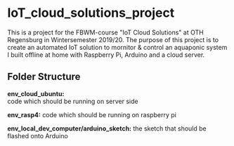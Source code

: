   
# IoT_cloud_solutions_project

This is a project for the FBWM-course "IoT Cloud Solutions" at OTH Regensburg in Wintersemester 2019/20. The purpose of this project is to create an automated IoT solution to mornitor & control an aquaponic system I built offline at home with Raspberry Pi, Arduino and a cloud server.
  
## Folder Structure
  
**env_cloud_ubuntu:**  
code which should be running on server side

**env_rasp4:**
code which should be running on raspberry pi

**env_local_dev_computer/arduino_sketch:**
the sketch that should be flashed onto Arduino
